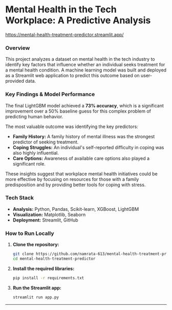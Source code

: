 # Mental Health in the Tech Workplace: A Predictive Analysis

https://mental-health-treatment-predictor.streamlit.app/

### Overview

This project analyzes a dataset on mental health in the tech industry to identify key factors that influence whether an individual seeks treatment for a mental health condition. A machine learning model was built and deployed as a Streamlit web application to predict this outcome based on user-provided data.

### Key Findings & Model Performance

The final LightGBM model achieved a **73% accuracy**, which is a significant improvement over a 50% baseline guess for this complex problem of predicting human behavior.

The most valuable outcome was identifying the key predictors:
* **Family History:** A family history of mental illness was the strongest predictor of seeking treatment.
* **Coping Struggles:** An individual's self-reported difficulty in coping was also highly influential.
* **Care Options:** Awareness of available care options also played a significant role.

These insights suggest that workplace mental health initiatives could be more effective by focusing on resources for those with a family predisposition and by providing better tools for coping with stress.

### Tech Stack
* **Analysis:** Python, Pandas, Scikit-learn, XGBoost, LightGBM
* **Visualization:** Matplotlib, Seaborn
* **Deployment:** Streamlit, GitHub

### How to Run Locally

1.  **Clone the repository:**
    ```bash
    git clone https://github.com/namrata-613/mental-health-treatment-predictor.git
    cd mental-health-treatment-predictor
    ```
2.  **Install the required libraries:**
    ```bash
    pip install -r requirements.txt
    ```
3.  **Run the Streamlit app:**
    ```bash
    streamlit run app.py
    ```

---
